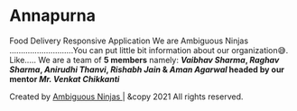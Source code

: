 # Annapurna
Food Delivery Responsive Application
We are Ambiguous Ninjas ............................You can put little bit information about our organization😅. Like..... We are a team of <strong>5 members</strong> namely: <b><em>Vaibhav Sharma</em>, <em>Raghav Sharma</em>, <em>Anirudhi Thanvi</em>, <em>Rishabh Jain</em> & <em>Aman Agarwal</em> headed by our mentor <em>Mr. Venkat Chikkanti</em></b>






<span class="credit">Created by <a href="#">Ambiguous Ninjas </a>|</span>
<span> &copy 2021 All rights reserved.</span>
